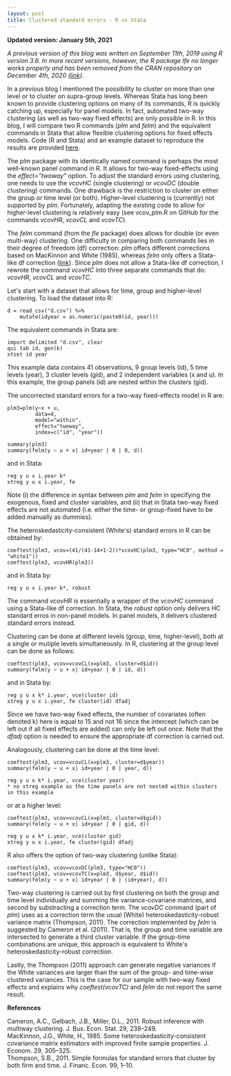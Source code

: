 ```yaml
---
layout: post
title: Clustered standard errors - R vs Stata
---
```


**Updated version: January 5th, 2021**

*A previous version of this blog was written on September 11th, 2019 using R version 3.6. In more recent versions, however, the R package lfe no longer works properly and has been removed from the CRAN repository on December 4th, 2020 ([link](https://cran.r-project.org/web/packages/lfe/index.html)).*

In a previous blog I mentioned the possibility to cluster on more than one level or to cluster on supra-group levels. Whereas Stata has long been known to provide clustering options on many of its commands, R is quickly catching up, especially for panel models. In fact, automated two-way clustering (as well as two-way fixed effects) are only possible in R. In this blog, I will compare two R commands (*plm* and *felm*) and the equivalent commands in Stata that allow flexible clustering options for fixed effects models. Code (R and Stata) and an example dataset to reproduce the results are provided [here](https://github.com/BertLenaerts/clustered_SE).

The *plm* package with its identically named command is perhaps the most well-known panel command in R. It allows for two-way fixed-effects using the *effect="twoway"* option. To adjust the standard errors using clustering, one needs to use the *vcovHC* (single clustering) or *vcovDC* (double clustering) commands. One drawback is the restriction to cluster on either the group or time level (or both). Higher-level clustering is (currently) not supported by *plm*. Fortunately, adapting the existing code to allow for higher-level clustering is relatively easy (see vcov_plm.R on GitHub for the commands *vcovHR*, *vcovCL* and *vcovTC*).  

The *felm* command (from the *fle* package) does allows for double (or even multi-way) clustering. One difficulty in comparing both commands lies in their degree of freedom (df) correction: *plm* offers different corrections based on MacKinnon and White (1985), whereas *felm* only offers a Stata-like df correction ([link](https://www.stata.com/support/faqs/statistics/robust-standard-errors/)). Since *plm* does not allow a Stata-like df correction, I rewrote the command *vcovHC* into three separate commands that do: *vcovHR*, *vcovCL* and *vcovTC*.

Let's start with a dataset that allows for time, group and higher-level clustering. To load the dataset into R:

    d = read_csv("d.csv") %>%
        mutate(idyear = as.numeric(paste0(id, year)))
    
The equivalent commands in Stata are:

    import delimited "d.csv", clear 
    qui tab id, gen(k)
    xtset id year

This example data contains 41 observations, 9 group levels (id), 5 time levels (year), 3 cluster levels (gid), and 2 independent variables (x and u). In this example, the group panels (id) are nested within the clusters (gid).

The uncorrected standard errors for a two-way fixed-effects model in R are:

    plm3=plm(y~x + u,
             data=d,
             model="within", 
             effect="twoway", 
             index=c("id", "year"))

    summary(plm3)
    summary(felm(y ~ u + x| id+year | 0 | 0, d))
    
and in Stata:

    reg y u x i.year k*
    xtreg y u x i.year, fe
    
Note (i) the difference in syntax between *plm* and *felm* in specifying the exogenous, fixed and cluster variables, and (ii) that in Stata two-way fixed effects are not automated (i.e. either the time- or group-fixed have to be added manually as dummies).

The heteroskedasticity-consistent (White's) standard errors in R can be obtained by:

    coeftest(plm3, vcov=(41/(41-14+1-2))*vcovHC(plm3, type="HC0", method = "white1"))
    coeftest(plm3, vcovHR(plm3))

and in Stata by:

    reg y u x i.year k*, robust

The command *vcovHR* is essentially a wrapper of the *vcovHC* command using a Stata-like df correction. In Stata, the *robust* option only delivers HC standard erros in non-panel models. In panel models, it delivers clustered standard errors instead.

Clustering can be done at different levels (group, time, higher-level), both at a single or mutiple levels simultaneously. In R, clustering at the group level can be done as follows:

    coeftest(plm3, vcov=vcovCL(x=plm3, cluster=d$id))
    summary(felm(y ~ u + x| id+year | 0 | id, d))
    
and in Stata by:

    reg y u x k* i.year, vce(cluster id)
    xtreg y u x i.year, fe cluster(id) dfadj

Since we have two-way fixed effects, the number of covariates (often denoted k) here is equal to 15 and not 16 since the intercept (which can be left out if all fixed effects are added) can only be left out once. Note that the *dfadj* option is needed to ensure the appropriate df correction is carried out.

Analogously, clustering can be done at the time level:

    coeftest(plm3, vcov=vcovCL(x=plm3, cluster=d$year))
    summary(felm(y ~ u + x| id+year | 0 | year, d))

    reg y u x k* i.year, vce(cluster year)
    * no xtreg example as the time panels are not nested within clusters in this example
    
or at a higher level:

    coeftest(plm3, vcov=vcovCL(x=plm3, cluster=d$gid))
    summary(felm(y ~ u + x| id+year | 0 | gid, d))

    reg y u x k* i.year, vce(cluster gid)
    xtreg y u x i.year, fe cluster(gid) dfadj
    
R also offers the option of two-way clustering (unlike Stata):

    coeftest(plm3, vcov=vcovDC(plm3, type="HC0"))
    coeftest(plm3, vcov=vcovTC(x=plm3, d$year, d$id))
    summary(felm(y ~ u + x| id+year | 0 | (id+year), d))
    
Two-way clustering is carried out by first clustering on both the group and time level individually and summing the variance-covariane matrices, and second by substracting a correction term. The *vcovDC* command (part of *plm*) uses as a correction term the usual (White) heteroskedasticity-robust variance matrix (Thompson, 2011). The correction implemented by *felm* is suggested by Cameron et al. (2011). That is, the group and time variable are intersected to generate a third cluster variable. If the group-time combinations are unique, this approach is equivalent to White's heteroskedasticity-robust correction. 

Lastly, the Thompson (2011) approach can generate negative variances if the White variances are larger than the sum of the group- and time-wise clustered variances. This is the case for our sample with two-way fixed effects and explains why *coeftest(vcovTC)* and *felm* do not report the same result.

**References**

Cameron, A.C., Gelbach, J.B., Miller, D.L., 2011. Robust inference with multiway clustering. J. Bus. Econ. Stat. 29, 238–249.  
MacKinnon, J.G., White, H., 1985. Some heteroskedasticity-consistent covariance matrix estimators with improved finite sample properties. J. Econom. 29, 305–325.  
Thompson, S.B., 2011. Simple formulas for standard errors that cluster by both firm and time. J. Financ. Econ. 99, 1–10.  
